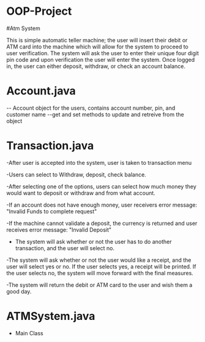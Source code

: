 # OOP-Project
#Atm System

This is simple automatic teller machine; the user will insert their debit or ATM card into the machine which will allow for the system to proceed to user verification. The system will ask the user to enter their unique four digit pin code and upon verification the user will enter the system. Once logged in, the user can either deposit, withdraw, or check an account balance.

# Account.java
-- Account object for the users, contains account number, pin, and customer name
--get and set methods to update and retreive from the object

# Transaction.java
-After user is accepted into the system, user is taken to transaction menu

-Users can select to Withdraw, deposit, check balance. 

-After selecting one of the options, users can select how much money they would want to deposit or withdraw and from what account.

-If an account does not have enough money, user receivers error message: "Invalid Funds to complete request"

-If the machine cannot validate a deposit, the currency is returned and user receives error message: "Invalid Deposit"

- The system will ask whether or not the user has to do another transaction, and the user will select no. 

-The system will ask whether or not the user would like a receipt, and the user will select yes or no. If the user selects yes, a receipt will be printed. If the user selects no, the system will move forward with the final measures.

-The system will return the debit or ATM card to the user and wish them a good day.

# ATMSystem.java
- Main Class
